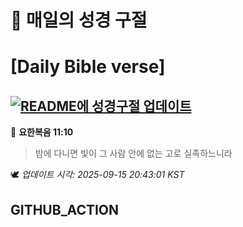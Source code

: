 # 🙏 매일의 성경 구절
# [Daily Bible verse]
## [![README에 성경구절 업데이트](https://github.com/DONGSUKA/first_test/actions/workflows/update-readme-bible.yml/badge.svg)](https://github.com/DONGSUKA/first_test/actions/workflows/update-readme-bible.yml)
<!-- START_BIBLE_VERSE -->
📖 **요한복음 11:10**
> 밤에 다니면 빛이 그 사람 안에 없는 고로 실족하느니라

🕊️ _업데이트 시각: 2025-09-15 20:43:01 KST_
  <!-- END_BIBLE_VERSE -->
## GITHUB_ACTION

